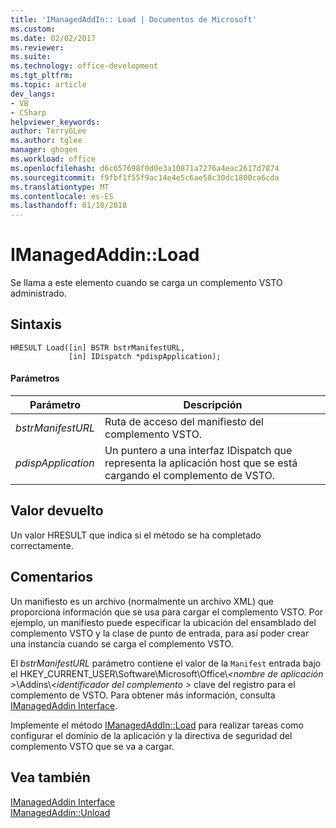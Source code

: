 ```yaml
---
title: 'IManagedAddIn:: Load | Documentos de Microsoft'
ms.custom: 
ms.date: 02/02/2017
ms.reviewer: 
ms.suite: 
ms.technology: office-development
ms.tgt_pltfrm: 
ms.topic: article
dev_langs:
- VB
- CSharp
helpviewer_keywords: 
author: TerryGLee
ms.author: tglee
manager: ghogen
ms.workload: office
ms.openlocfilehash: d6c657698f0d0e3a10871a7276a4eac2617d7874
ms.sourcegitcommit: f9fbf1f55f9ac14e4e5c6ae58c30dc1800ca6cda
ms.translationtype: MT
ms.contentlocale: es-ES
ms.lasthandoff: 01/10/2018
---
```

# <a name="imanagedaddinload"></a>IManagedAddin::Load
  Se llama a este elemento cuando se carga un complemento VSTO administrado.  
  
## <a name="syntax"></a>Sintaxis  
  
```  
HRESULT Load([in] BSTR bstrManifestURL,   
             [in] IDispatch *pdispApplication);  
```  
  
#### <a name="parameters"></a>Parámetros  
  
|Parámetro|Descripción|  
|---------------|-----------------|  
|*bstrManifestURL*|Ruta de acceso del manifiesto del complemento VSTO.|  
|*pdispApplication*|Un puntero a una interfaz IDispatch que representa la aplicación host que se está cargando el complemento de VSTO.|  
  
## <a name="return-value"></a>Valor devuelto  
 Un valor HRESULT que indica si el método se ha completado correctamente.  
  
## <a name="remarks"></a>Comentarios  
 Un manifiesto es un archivo (normalmente un archivo XML) que proporciona información que se usa para cargar el complemento VSTO. Por ejemplo, un manifiesto puede especificar la ubicación del ensamblado del complemento VSTO y la clase de punto de entrada, para así poder crear una instancia cuando se carga el complemento VSTO.  
  
 El *bstrManifestURL* parámetro contiene el valor de la `Manifest` entrada bajo el HKEY_CURRENT_USER\Software\Microsoft\Office\\*\<nombre de aplicación >*\Addins\\*\<identificador del complemento >* clave del registro para el complemento de VSTO. Para obtener más información, consulta [IManagedAddin Interface](../vsto/imanagedaddin-interface.md).  
  
 Implemente el método [IManagedAddIn::Load](../vsto/imanagedaddin-load.md) para realizar tareas como configurar el dominio de la aplicación y la directiva de seguridad del complemento VSTO que se va a cargar.  
  
## <a name="see-also"></a>Vea también  
 [IManagedAddin Interface](../vsto/imanagedaddin-interface.md)   
 [IManagedAddin::Unload](../vsto/imanagedaddin-unload.md)  
  
  